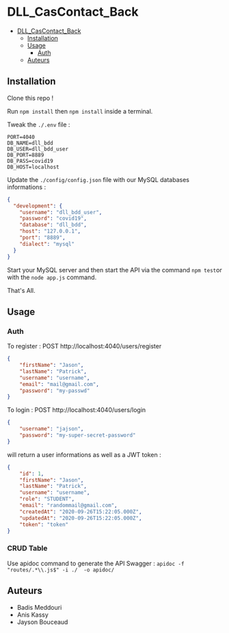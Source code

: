 # DLL_CasContact_Back

- [DLL_CasContact_Back](#DLL_CasContact_Back)
  * [Installation](#installation)
  * [Usage](#usage)
    + [Auth](#auth)
  * [Auteurs](#auteurs)

## Installation

Clone this repo !

Run `npm install` then `npm install` inside a terminal.

Tweak the `./.env` file :

```
PORT=4040
DB_NAME=dll_bdd
DB_USER=dll_bdd_user
DB_PORT=8889
DB_PASS=covid19
DB_HOST=localhost
```

Update the `./config/config.json` file with our MySQL databases informations :

```json
{
  "development": {
    "username": "dll_bdd_user",
    "password": "covid19",
    "database": "dll_bdd",
    "host": "127.0.0.1",
    "port": "8889",
    "dialect": "mysql"
  }
}

```

Start your MySQL server and then start the API via the command `npm test`or with the `node app.js` command.

That's All.

## Usage

### Auth

To register : POST http://localhost:4040/users/register

```json
{
    "firstName": "Jason",
    "lastName": "Patrick",
    "username": "username",
    "email": "mail@gmail.com",
    "password": "my-passwd"
}
```

To login : POST http://localhost:4040/users/login

```json
{
    "username": "jajson",
    "password": "my-super-secret-password"
}
```

 will return a user informations as well as a JWT token :

```json
{
    "id": 1,
    "firstName": "Jason",
    "lastName": "Patrick",
    "username": "username",
    "role": "STUDENT",
    "email": "randommail@gmail.com",
    "createdAt": "2020-09-26T15:22:05.000Z",
    "updatedAt": "2020-09-26T15:22:05.000Z",
    "token": "token"
}
```
### CRUD Table
Use apidoc command to generate the API Swagger : `apidoc -f "routes/.*\\.js$" -i ./  -o apidoc/`

## Auteurs

- Badis Meddouri
- Anis Kassy
- Jayson Bouceaud

